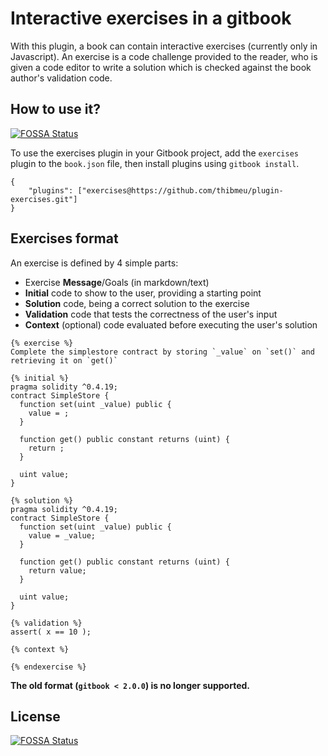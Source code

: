Interactive exercises in a gitbook
==============

With this plugin, a book can contain interactive exercises (currently only in Javascript). An exercise is a code challenge provided to the reader, who is given a code editor to write a solution which is checked against the book author's validation code.

## How to use it?
[![FOSSA Status](https://app.fossa.io/api/projects/git%2Bgithub.com%2Fthibmeu%2Fplugin-exercises.svg?type=shield)](https://app.fossa.io/projects/git%2Bgithub.com%2Fthibmeu%2Fplugin-exercises?ref=badge_shield)


To use the exercises plugin in your Gitbook project, add the `exercises` plugin to the `book.json` file, then install plugins using `gitbook install`.

```
{
    "plugins": ["exercises@https://github.com/thibmeu/plugin-exercises.git"]
}
```

## Exercises format

An exercise is defined by 4 simple parts:

* Exercise **Message**/Goals (in markdown/text)
* **Initial** code to show to the user, providing a starting point
* **Solution** code, being a correct solution to the exercise
* **Validation** code that tests the correctness of the user's input
* **Context** (optional) code evaluated before executing the user's solution

```solidity
{% exercise %}
Complete the simplestore contract by storing `_value` on `set()` and retrieving it on `get()`

{% initial %}
pragma solidity ^0.4.19;
contract SimpleStore {
  function set(uint _value) public {
    value = ;
  }

  function get() public constant returns (uint) {
    return ;
  }

  uint value;
}

{% solution %}
pragma solidity ^0.4.19;
contract SimpleStore {
  function set(uint _value) public {
    value = _value;
  }

  function get() public constant returns (uint) {
    return value;
  }

  uint value;
}

{% validation %}
assert( x == 10 );

{% context %}

{% endexercise %}
```

**The old format (`gitbook < 2.0.0`) is no longer supported.**


## License
[![FOSSA Status](https://app.fossa.io/api/projects/git%2Bgithub.com%2Fthibmeu%2Fplugin-exercises.svg?type=large)](https://app.fossa.io/projects/git%2Bgithub.com%2Fthibmeu%2Fplugin-exercises?ref=badge_large)